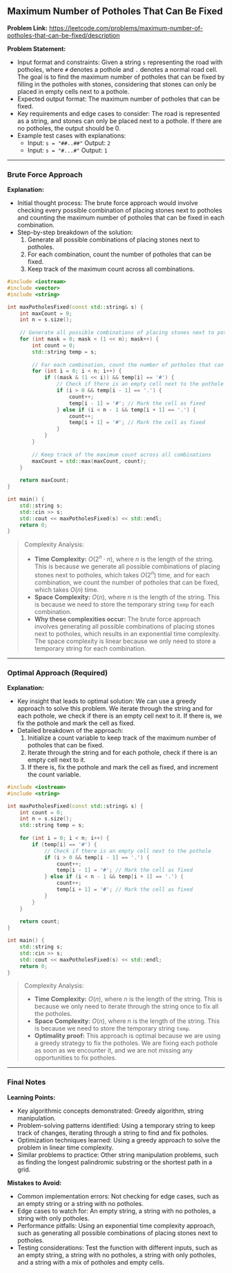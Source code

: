 ## Maximum Number of Potholes That Can Be Fixed

**Problem Link:** https://leetcode.com/problems/maximum-number-of-potholes-that-can-be-fixed/description

**Problem Statement:**
- Input format and constraints: Given a string `s` representing the road with potholes, where `#` denotes a pothole and `.` denotes a normal road cell. The goal is to find the maximum number of potholes that can be fixed by filling in the potholes with stones, considering that stones can only be placed in empty cells next to a pothole.
- Expected output format: The maximum number of potholes that can be fixed.
- Key requirements and edge cases to consider: The road is represented as a string, and stones can only be placed next to a pothole. If there are no potholes, the output should be 0.
- Example test cases with explanations:
  - Input: `s = "##..##"` Output: `2`
  - Input: `s = "#...#"` Output: `1`

---

### Brute Force Approach

**Explanation:**
- Initial thought process: The brute force approach would involve checking every possible combination of placing stones next to potholes and counting the maximum number of potholes that can be fixed in each combination.
- Step-by-step breakdown of the solution:
  1. Generate all possible combinations of placing stones next to potholes.
  2. For each combination, count the number of potholes that can be fixed.
  3. Keep track of the maximum count across all combinations.

```cpp
#include <iostream>
#include <vector>
#include <string>

int maxPotholesFixed(const std::string& s) {
    int maxCount = 0;
    int n = s.size();
    
    // Generate all possible combinations of placing stones next to potholes
    for (int mask = 0; mask < (1 << n); mask++) {
        int count = 0;
        std::string temp = s;
        
        // For each combination, count the number of potholes that can be fixed
        for (int i = 0; i < n; i++) {
            if ((mask & (1 << i)) && temp[i] == '#') {
                // Check if there is an empty cell next to the pothole
                if (i > 0 && temp[i - 1] == '.') {
                    count++;
                    temp[i - 1] = '#'; // Mark the cell as fixed
                } else if (i < n - 1 && temp[i + 1] == '.') {
                    count++;
                    temp[i + 1] = '#'; // Mark the cell as fixed
                }
            }
        }
        
        // Keep track of the maximum count across all combinations
        maxCount = std::max(maxCount, count);
    }
    
    return maxCount;
}

int main() {
    std::string s;
    std::cin >> s;
    std::cout << maxPotholesFixed(s) << std::endl;
    return 0;
}
```

> Complexity Analysis:
> - **Time Complexity:** $O(2^n \cdot n)$, where $n$ is the length of the string. This is because we generate all possible combinations of placing stones next to potholes, which takes $O(2^n)$ time, and for each combination, we count the number of potholes that can be fixed, which takes $O(n)$ time.
> - **Space Complexity:** $O(n)$, where $n$ is the length of the string. This is because we need to store the temporary string `temp` for each combination.
> - **Why these complexities occur:** The brute force approach involves generating all possible combinations of placing stones next to potholes, which results in an exponential time complexity. The space complexity is linear because we only need to store a temporary string for each combination.

---

### Optimal Approach (Required)

**Explanation:**
- Key insight that leads to optimal solution: We can use a greedy approach to solve this problem. We iterate through the string and for each pothole, we check if there is an empty cell next to it. If there is, we fix the pothole and mark the cell as fixed.
- Detailed breakdown of the approach:
  1. Initialize a count variable to keep track of the maximum number of potholes that can be fixed.
  2. Iterate through the string and for each pothole, check if there is an empty cell next to it.
  3. If there is, fix the pothole and mark the cell as fixed, and increment the count variable.

```cpp
#include <iostream>
#include <string>

int maxPotholesFixed(const std::string& s) {
    int count = 0;
    int n = s.size();
    std::string temp = s;
    
    for (int i = 0; i < n; i++) {
        if (temp[i] == '#') {
            // Check if there is an empty cell next to the pothole
            if (i > 0 && temp[i - 1] == '.') {
                count++;
                temp[i - 1] = '#'; // Mark the cell as fixed
            } else if (i < n - 1 && temp[i + 1] == '.') {
                count++;
                temp[i + 1] = '#'; // Mark the cell as fixed
            }
        }
    }
    
    return count;
}

int main() {
    std::string s;
    std::cin >> s;
    std::cout << maxPotholesFixed(s) << std::endl;
    return 0;
}
```

> Complexity Analysis:
> - **Time Complexity:** $O(n)$, where $n$ is the length of the string. This is because we only need to iterate through the string once to fix all the potholes.
> - **Space Complexity:** $O(n)$, where $n$ is the length of the string. This is because we need to store the temporary string `temp`.
> - **Optimality proof:** This approach is optimal because we are using a greedy strategy to fix the potholes. We are fixing each pothole as soon as we encounter it, and we are not missing any opportunities to fix potholes.

---

### Final Notes

**Learning Points:**
- Key algorithmic concepts demonstrated: Greedy algorithm, string manipulation.
- Problem-solving patterns identified: Using a temporary string to keep track of changes, iterating through a string to find and fix potholes.
- Optimization techniques learned: Using a greedy approach to solve the problem in linear time complexity.
- Similar problems to practice: Other string manipulation problems, such as finding the longest palindromic substring or the shortest path in a grid.

**Mistakes to Avoid:**
- Common implementation errors: Not checking for edge cases, such as an empty string or a string with no potholes.
- Edge cases to watch for: An empty string, a string with no potholes, a string with only potholes.
- Performance pitfalls: Using an exponential time complexity approach, such as generating all possible combinations of placing stones next to potholes.
- Testing considerations: Test the function with different inputs, such as an empty string, a string with no potholes, a string with only potholes, and a string with a mix of potholes and empty cells.